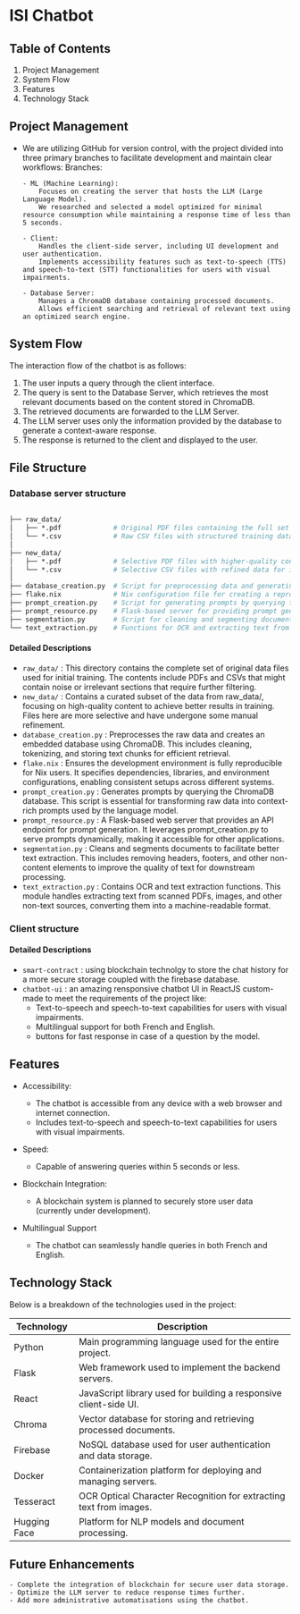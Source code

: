 # ISI Chatbot

## Table of Contents

1. Project Management
1. System Flow
1. Features
1. Technology Stack

## Project Management

- We are utilizing GitHub for version control, with the project divided into three primary branches to facilitate development and maintain clear workflows:
  Branches:

      - ML (Machine Learning):
          Focuses on creating the server that hosts the LLM (Large Language Model).
          We researched and selected a model optimized for minimal resource consumption while maintaining a response time of less than 5 seconds.

      - Client:
          Handles the client-side server, including UI development and user authentication.
          Implements accessibility features such as text-to-speech (TTS) and speech-to-text (STT) functionalities for users with visual impairments.

      - Database Server:
          Manages a ChromaDB database containing processed documents.
          Allows efficient searching and retrieval of relevant text using an optimized search engine.

## System Flow

The interaction flow of the chatbot is as follows:

1. The user inputs a query through the client interface.
1. The query is sent to the Database Server, which retrieves the most relevant documents based on the content stored in ChromaDB.
1. The retrieved documents are forwarded to the LLM Server.
1. The LLM server uses only the information provided by the database to generate a context-aware response.
1. The response is returned to the client and displayed to the user.

## File Structure

### Database server structure

```graphql

├── raw_data/
│   ├── *.pdf             # Original PDF files containing the full set of training data.
│   └── *.csv             # Raw CSV files with structured training data.
│
├── new_data/
│   ├── *.pdf             # Selective PDF files with higher-quality content for training.
│   └── *.csv             # Selective CSV files with refined data for improved training results.
│
├── database_creation.py  # Script for preprocessing data and generating the database using ChromaDB.
├── flake.nix             # Nix configuration file for creating a reproducible development environment.
├── prompt_creation.py    # Script for generating prompts by querying the database.
├── prompt_resource.py    # Flask-based server for providing prompt generation as a REST API.
├── segmentation.py       # Script for cleaning and segmenting documents to enhance text extraction.
└── text_extraction.py    # Functions for OCR and extracting text from images and PDFs.
```

#### Detailed Descriptions

- `raw_data/` : This directory contains the complete set of original data files used for initial training. The contents include PDFs and CSVs that might contain noise or irrelevant sections that require further filtering.
- `new_data/` : Contains a curated subset of the data from raw_data/, focusing on high-quality content to achieve better results in training. Files here are more selective and have undergone some manual refinement.
- `database_creation.py` : Preprocesses the raw data and creates an embedded database using ChromaDB. This includes cleaning, tokenizing, and storing text chunks for efficient retrieval.
- `flake.nix` : Ensures the development environment is fully reproducible for Nix users. It specifies dependencies, libraries, and environment configurations, enabling consistent setups across different systems.
- `prompt_creation.py` : Generates prompts by querying the ChromaDB database. This script is essential for transforming raw data into context-rich prompts used by the language model.
- `prompt_resource.py` : A Flask-based web server that provides an API endpoint for prompt generation. It leverages prompt_creation.py to serve prompts dynamically, making it accessible for other applications.
- `segmentation.py` : Cleans and segments documents to facilitate better text extraction. This includes removing headers, footers, and other non-content elements to improve the quality of text for downstream processing.
- `text_extraction.py` : Contains OCR and text extraction functions. This module handles extracting text from scanned PDFs, images, and other non-text sources, converting them into a machine-readable format.

### Client structure

#### Detailed Descriptions

- `smart-contract` : using blockchain technolgy to store the chat history for a more secure storage coupled with the firebase database.
- `chatbot-ui` : an amazing rensponsive chatbot UI in ReactJS custom-made to meet the requirements of the project like:
  - Text-to-speech and speech-to-text capabilities for users with visual impairments.
  - Multilingual support for both French and English.
  - buttons for fast response in case of a question by the model.

## Features

- Accessibility:

  - The chatbot is accessible from any device with a web browser and internet connection.
  - Includes text-to-speech and speech-to-text capabilities for users with visual impairments.

- Speed:

  - Capable of answering queries within 5 seconds or less.

- Blockchain Integration:

  - A blockchain system is planned to securely store user data (currently under development).

- Multilingual Support

  - The chatbot can seamlessly handle queries in both French and English.

## Technology Stack

Below is a breakdown of the technologies used in the project:

| Technology   | Description                                                        |
| ------------ | ------------------------------------------------------------------ |
| Python       | Main programming language used for the entire project.             |
| Flask        | Web framework used to implement the backend servers.               |
| React        | JavaScript library used for building a responsive client-side UI.  |
| Chroma       | Vector database for storing and retrieving processed documents.    |
| Firebase     | NoSQL database used for user authentication and data storage.      |
| Docker       | Containerization platform for deploying and managing servers.      |
| Tesseract    | OCR Optical Character Recognition for extracting text from images. |
| Hugging Face | Platform for NLP models and document processing.                   |

## Future Enhancements

    - Complete the integration of blockchain for secure user data storage.
    - Optimize the LLM server to reduce response times further.
    - Add more administrative automatisations using the chatbot.
